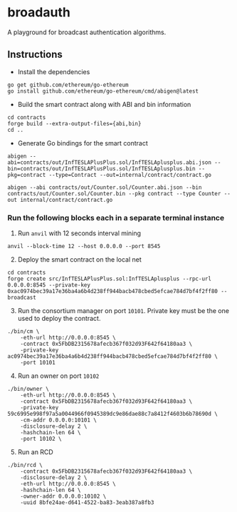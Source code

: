 # broadauth

A playground for broadcast authentication algorithms.

## Instructions

* Install the dependencies

```
go get github.com/ethereum/go-ethereum
go install github.com/ethereum/go-ethereum/cmd/abigen@latest
```

* Build the smart contract along with ABI and bin information

```
cd contracts
forge build --extra-output-files={abi,bin}
cd ..
```

* Generate Go bindings for the smart contract

```
abigen --abi=contracts/out/InfTESLAPlusPlus.sol/InfTESLAplusplus.abi.json --bin=contracts/out/InfTESLAPlusPlus.sol/InfTESLAplusplus.bin --pkg=contract --type=Contract --out=internal/contract/contract.go

abigen --abi contracts/out/Counter.sol/Counter.abi.json --bin contracts/out/Counter.sol/Counter.bin --pkg contract --type Counter --out internal/contract/contract.go
```

### Run the following blocks each in a separate terminal instance

1. Run `anvil` with 12 seconds interval mining

```
anvil --block-time 12 --host 0.0.0.0 --port 8545
```

2. Deploy the smart contract on the local net

```
cd contracts
forge create src/InfTESLAPlusPlus.sol:InfTESLAplusplus --rpc-url 0.0.0.0:8545 --private-key 0xac0974bec39a17e36ba4a6b4d238ff944bacb478cbed5efcae784d7bf4f2ff80 --broadcast
```

3. Run the consortium manager on port `10101`. Private key must be the one used to deploy the contract.

```
./bin/cm \
    -eth-url http://0.0.0.0:8545 \
    -contract 0x5FbDB2315678afecb367f032d93F642f64180aa3 \
    -private-key ac0974bec39a17e36ba4a6b4d238ff944bacb478cbed5efcae784d7bf4f2ff80 \
    -port 10101
```

4. Run an owner on port `10102`

```
./bin/owner \
    -eth-url http://0.0.0.0:8545 \
    -contract 0x5FbDB2315678afecb367f032d93F642f64180aa3 \
    -private-key 59c6995e998f97a5a0044966f0945389dc9e86dae88c7a8412f4603b6b78690d \
    -cm-addr 0.0.0.0:10101 \
    -disclosure-delay 2 \
    -hashchain-len 64 \
    -port 10102 \
```

5. Run an RCD

```
./bin/rcd \
    -contract 0x5FbDB2315678afecb367f032d93F642f64180aa3 \
    -disclosure-delay 2 \
    -eth-url http://0.0.0.0:8545 \
    -hashchain-len 64 \
    -owner-addr 0.0.0.0:10102 \
    -uuid 8bfe24ae-d641-4522-ba83-3eab387a8fb3
```
